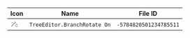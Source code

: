 | Icon | Name | File ID |
| ---  | ---  | ---     |
| ![](TreeEditor.BranchRotate%20On.png) | `TreeEditor.BranchRotate On` | `-5784820501234785511` |
